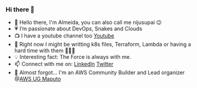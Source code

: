 ### Hi there 👋

- 👋 Hello there, I'm Almeida, you can also call me nijusupai 😉
- 💗 I’m passionate about DevOps, Snakes and Clouds
- 📺 I have a youtube channel too [Youtube](https://www.youtube.com/@snakescloudsandbits)
- 🤔 Right now I might be writting k8s files, Terraform, Lambda or having a hard time with them 🤦🏾‍♂️ 
- 💡 Interesting fact: The Force is always with me.
- 📫 Connect with me on: [LinkedIn](https://www.linkedin.com/in/almeida-a-5a8105141/) [Twitter](https://twitter.com/nijusupai)  
- 🌱 Almost forgot... I'm an AWS Community Builder and Lead organizer @[AWS UG Maputo](https://www.linkedin.com/company/aws-ug-maputo/)
